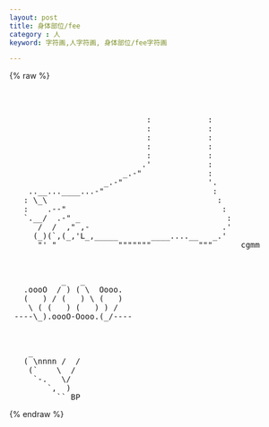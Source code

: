 ```yaml
---
layout: post
title: 身体部位/fee
category : 人
keyword: 字符画,人字符画, 身体部位/fee字符画

---
```

{% raw %}
<pre>



                             :            :
                             :            :
                             :            :
                             :            :
                             :            :
                            .'            :
                        _.-"              :
                    _.-"                  '.
    ..__...____...-"                       :
   : \_\                                    :
   :    .--"                                 :
   `.__/  .-" _                               :
      /  /  ," ,-                            .'
     (_)(`,(_,'L_,_____       ____....__   _.'
      "' "             """""""          """      cgmm



           _   _
   .oooO  / ) ( \  Oooo.
   (   ) / (   ) \ (   )
    \ ( (   ) (   ) ) /
 ----\_).oooO-Oooo.(_/----



    _
   ( \nnnn /  /
    (`    \  /
     `-.   \/
        `,  )
          `` BP   </pre>
{% endraw %}
